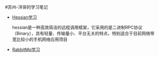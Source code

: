 #苏州-洋哥的学习笔记
- [Hessian学习](https://github.com/hy1404381881/hy1404381881.github.io/blob/master/Hessian/Hessian.md)
 
     hessian是一种高效简洁的远程调用框架，它采用的是二进制RPC协议（Binary），具有轻量、传输量小、平台无关的特点，特别适合于目前网络带宽比较小的手机网络应用项目

- [RabbitMq学习](https://github.com/hy1404381881/hy1404381881.github.io/blob/master/RabbitMQ/RabbitMQ.md)